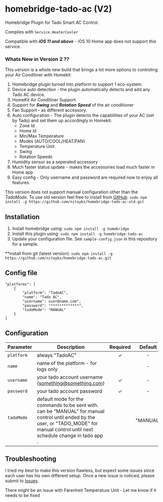 homebridge-tado-ac (V2)
========================

Homebridge Plugin for Tado Smart AC Control.

Complies with ```Service.HeaterCooler```

Compatible with ***iOS 11 and above*** -  iOS 10 Home app does not support this service.

### Whats New in Version 2 ??

This version is a whole new build that brings a lot more options to controling your Air Conditiner with Homekit:

1. Homebridge plugin turned into platform to support 1 eco-system.
2. Device auto detection - the plugin automatically detects and add any Tado AC device.
3. HomeKit Air Conditiner Support.
4. Support for ***Swing*** and ***Rotation Speed*** of the air conditioner
5. Fan Support - as different accessory. 
6. Auto configuration - The plugin detects the capabilities of your AC (set by Tado) and set them up accordingly in Homekit: 
    - Zone Id
    - Home Id 
    - Min/Max Temperature
    - Modes (AUTO/COOL/HEAT/FAN)
    - Temperature Unit
    - Swing
    - Rotation Speeds
7. Humidity sensor as a seperated accessory 
8. Much faster status update - makes the accessories load much faster in Home app
9. Easy config - Only username and password are required now to enjoy all features.

This version does not support manual configuration other than the *TadoMode*.
To use old version feel free to install from [GitHub](https://github.com/nitaybz/homebridge-tado-ac-old): 
`sudo npm install -g https://github.com/nitaybz/homebridge-tado-ac-old.git`

## Installation

1. Install homebridge using: `sudo npm install -g homebridge`
2. Install this plugin using: `sudo npm install -g homebridge-tado-ac`
3. Update your configuration file. See `sample-config.json` in this repository for a sample.

**install from git (latest version): `sudo npm install -g https://github.com/nitaybz/homebridge-tado-ac.git`

## Config file

```
"platforms": [
    {
        "platform": "TadoAC",
        "name": "Tado AC",
        "username": user@name.com",
        "password": "*************",
        "tadoMode": "MANUAL"
    }
]
```
## Configuration

|             Parameter            |                       Description                       | Required |  Default  |
| -------------------------------- | ------------------------------------------------------- |:--------:|:---------:|
| `platform`                       | always "TadoAC"                                         |     ✓    |      -    |
| `name`                           | name of the platform - for logs only                    |          |      -    |
| `username`                       | your tado account username (something@something.com)    |     ✓    |      -    |
| `password`                       | your tado account password                              |     ✓    |      -    |
| `tadoMode`                       | default mode for the commands to be sent with. can be "MANUAL" for manual control until ended by the user, or "TADO_MODE" for manual control until next schedule change in tado app .          |             |  "MANUAL" |


## Troubleshooting

I tried my best to make this version flawless, but expect some issues since each user has his own different setup.
Once a new issue is noticed, please submit to [Issues](https://github.com/nitaybz/homebridge-tado-ac/issues)

There might be an issue with Farenheit Temperature Unit - Let me know if it needs to be fixed

